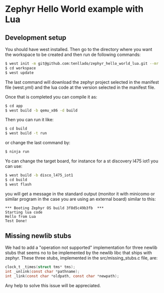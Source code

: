 # Zephyr Hello World example with Lua


## Development setup

You should have west installed. Then go to the directory where you want the 
workspace to be created and then run de following commands:

```bash
$ west init -m git@github.com:tenllado/zephyr_hello_world_lua.git --mr master workspace
$ cd workspace
$ west update
```

The last command will download the zephyr project selected in the manifest file
(west.yml) and the lua code at the version selected in the manifest file.

Once that is completed you can compile it as:

```bash
$ cd app
$ west build -b qemu_x86 -d build
```

Then you can run it like:

```bash
$ cd build
$ west build -t run
```
or change the last command by:

```bash
$ ninja run
```

Yo can change the target board, for instance for a st discovery l475 iot1 you
can use:

```bash
$ west build -b disco_l475_iot1
$ cd build
$ west flash
```

you will get a message in the standard output (monitor it with minicomo or
similar program in the case you are using an external board) similar to this:

```
*** Booting Zephyr OS build 3f8d5c49b3fb  ***
Starting lua code
Hello from Lua
Test Done!
```

## Missing newlib stubs

We had to add a "operation not supported" implementation for three newlib stubs
that seems no to be implemented by the newlib libc that ships with zephyr. These
three stubs, implemented in the src/missing_stubs.c file, are:

```c
clock_t _times(struct tms* tms);
int _unlink(const char *pathname);
int _link(const char *oldpath, const char *newpath);
```

Any help to solve this issue will be appreciated.

